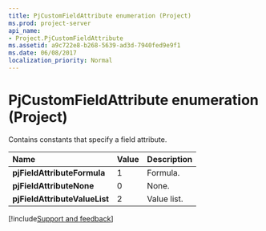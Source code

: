 ```yaml
---
title: PjCustomFieldAttribute enumeration (Project)
ms.prod: project-server
api_name:
- Project.PjCustomFieldAttribute
ms.assetid: a9c722e8-b268-5639-ad3d-7940fed9e9f1
ms.date: 06/08/2017
localization_priority: Normal
---
```



# PjCustomFieldAttribute enumeration (Project)

Contains constants that specify a field attribute.



|Name|Value|Description|
|:-----|:-----|:-----|
|**pjFieldAttributeFormula**|1|Formula.|
|**pjFieldAttributeNone**|0|None.|
|**pjFieldAttributeValueList**|2|Value list.|

[!include[Support and feedback](~/includes/feedback-boilerplate.md)]